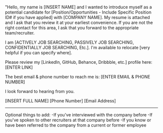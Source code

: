 "Hello, my name is [INSERT NAME] and I wanted to introduce myself as a potential candidate for [Position/Opportunities - Include
Specific Position ID# if you have applied] with [COMPANY NAME]. My resume is attached and I ask that you review it at your earliest
convenience. If you are not the right contact for this area, I ask that you forward to the appropriate team/recruiter.

I am [ACTIVELY JOB SEARCHING, PASSIVELY JOB SEARCHING, CONFIDENTIALLY JOB SEARCHING, Etc.]. I'm available to relocate [very helpful if you can specify where].

Please review my [LinkedIn, GitHub, Behance, Dribbble, etc.] profile here: [ENTER LINK]

The best email & phone number to reach me is: [ENTER EMAIL & PHONE NUMBER]

I look forward to hearing from you.

[INSERT FULL NAME]
[Phone Number]
[Email Address]

---
Optional things to add:
-If you've interviewed with the company before
-If you've spoken to other recruiters at that company before
-If you know or have been referred to the company from a current or former employee